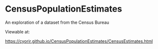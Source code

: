 # CensusPopulationEstimates
An exploration of a dataset from the Census Bureau

Viewable at:

https://cyorir.github.io/CensusPopulationEstimates/CensusEstimates.html
